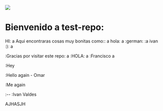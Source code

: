 ![](//photo.jpg)
# Bienvenido a test-repo:
HI:
a
Aqui encontraras cosas muy bonitas como::
a
hola:
a
:german:
:a
ivan :):
a

:Gracias por visitar este repo:
a
:HOLA:
a
:Francisco
a

:Hey

:Hello again - Omar

:Me again

:--
:Ivan Valdes

AJHASJH


